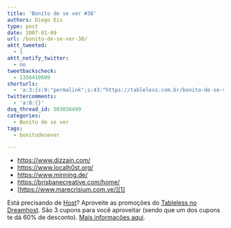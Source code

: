 ```yaml
---
title: 'Bonito de se ver #38'
authors: Diego Eis
type: post
date: 2007-01-09
url: /bonito-de-se-ver-38/
aktt_tweeted:
  - 1
aktt_notify_twitter:
  - no
tweetbackscheck:
  - 1356410609
shorturls:
  - 'a:3:{s:9:"permalink";s:43:"https://tableless.com.br/bonito-de-se-ver-38";s:7:"tinyurl";s:26:"https://tinyurl.com/4yopg43";s:4:"isgd";s:19:"https://is.gd/BwiR78";}'
twittercomments:
  - 'a:0:{}'
dsq_thread_id: 503036499
categories:
  - Bonito de se ver
tags:
  - bonitodesever

---
```

  * <https://www.dizzain.com/>
  * <https://www.localh0st.org/>
  * <https://www.minning.de/>
  * <https://brisbanecreative.com/home/>
  * [https://www.marecrisium.com.ve/][1]

Está precisando de [Host][2]? Aproveite as promoções do [Tableless no Dreamhost][2]. São 3 cupons para você aproveitar (sendo que um dos cupons te dá 60% de desconto). [Mais informações aqui][3].

 [1]: https://www.marecrisium.com.ve/home.php
 [2]: https://www.dreamhost.com/r.cgi?132780/hosting.html
 [3]: https://tableless.com.br/desconto-no-dreamhost